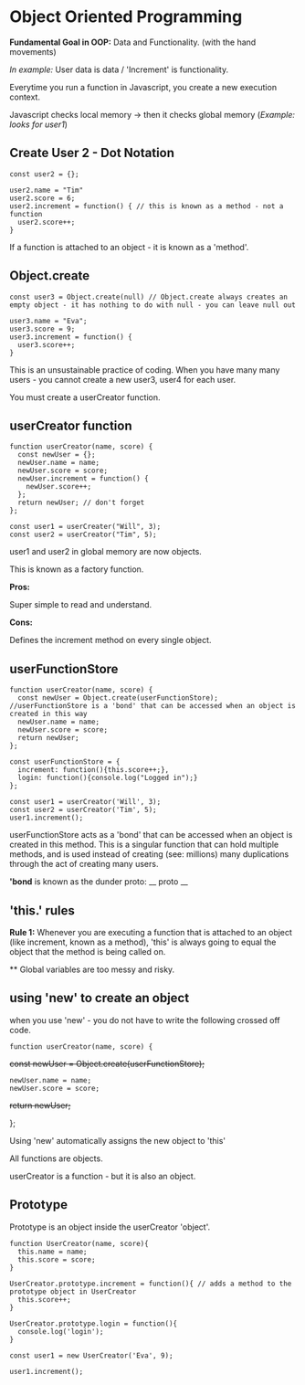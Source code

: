 # Object Oriented Programming


**Fundamental Goal in OOP:** Data and Functionality. (with the hand movements)

*In example:* User data is data / 'Increment' is functionality.

Everytime you run a function in Javascript, you create a new execution context.

Javascript checks local memory -> then it checks global memory (*Example: looks for user1*)

## Create User 2 - Dot Notation
``` 
const user2 = {};

user2.name = "Tim"
user2.score = 6;
user2.increment = function() { // this is known as a method - not a function
  user2.score++;
} 
```

If a function is attached to an object - it is known as a 'method'.

## Object.create

```
const user3 = Object.create(null) // Object.create always creates an empty object - it has nothing to do with null - you can leave null out

user3.name = "Eva";
user3.score = 9;
user3.increment = function() {
  user3.score++;
}
```

This is an unsustainable practice of coding. When you have many many users - you cannot create a new user3, user4 for each user.

You must create a userCreator function.

## userCreator function

```
function userCreator(name, score) {
  const newUser = {};
  newUser.name = name;
  newUser.score = score;
  newUser.increment = function() {
    newUser.score++;
  };
  return newUser; // don't forget
};

const user1 = userCreater("Will", 3);
const user2 = userCreator("Tim", 5);
```


user1 and user2 in global memory are now objects.

This is known as a factory function.

**Pros:**

Super simple to read and understand.

**Cons:**

Defines the increment method on every single object.

## userFunctionStore

```
function userCreator(name, score) {
  const newUser = Object.create(userFunctionStore); //userFunctionStore is a 'bond' that can be accessed when an object is created in this way
  newUser.name = name;
  newUser.score = score;
  return newUser;
};

const userFunctionStore = {
  increment: function(){this.score++;},
  login: function(){console.log("Logged in");}
};

const user1 = userCreator('Will', 3);
const user2 = userCreator('Tim', 5);
user1.increment();
```

userFunctionStore acts as a 'bond' that can be accessed when an object is created in this method. This is a singular function that can hold multiple methods, and is used instead of creating (see: millions) many duplications through the act of creating many users.

**'bond** is known as the dunder proto: __ proto __ 

## 'this.' rules

**Rule 1:** Whenever you are executing a function that is attached to an object (like increment, known as a method), 'this' is always going to equal the object that the method is being called on.

** Global variables are too messy and risky.

## using 'new' to create an object

when you use 'new' - you do not have to write the following crossed off code.

```
function userCreator(name, score) {
  ```
 ~~const newUser = Object.create(userFunctionStore);~~
  ```
  newUser.name = name;
  newUser.score = score;
  ```
  ~~return newUser;~~

};

Using 'new' automatically assigns the new object to 'this'

All functions are objects.

userCreator is a function - but it is also an object.

## Prototype

Prototype is an object inside the userCreator 'object'.

```
function UserCreator(name, score){
  this.name = name;
  this.score = score;
}

UserCreator.prototype.increment = function(){ // adds a method to the prototype object in UserCreator
  this.score++;
}

UserCreator.prototype.login = function(){
  console.log('login');
}

const user1 = new UserCreator('Eva', 9);

user1.increment();
```